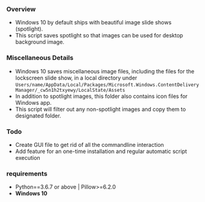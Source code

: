 ### Overview
  - Windows 10 by default ships with beautiful image slide shows (spotlight). 
  - This script saves spotlight so that images can be used for desktop background image.

  
### Miscellaneous Details
  - Windows 10 saves miscellaneous image files, including the files for the lockscreen slide show, in a local directory under `Users/name/AppData/Local/Packages/Microsoft.Windows.ContentDeliveryManager/_cw5n1h2txyewy/LocalState/Assets`
  - In addition to spotlight images, this folder also contains icon files for Windows app. 
  - This script will filter out any non-spotlight images and copy them to designated folder.
  
### Todo
  - Create GUI file to get rid of all the commandline interaction
  - Add feature for an one-time installation and regular automatic script execution
  
### requirements 
  - Python==3.6.7 or above | Pillow>=6.2.0
  - __Windows 10__
